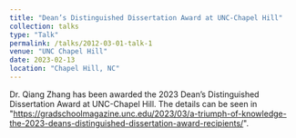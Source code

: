 ```yaml
---
title: "Dean’s Distinguished Dissertation Award at UNC-Chapel Hill"
collection: talks
type: "Talk"
permalink: /talks/2012-03-01-talk-1
venue: "UNC Chapel Hill"
date: 2023-02-13
location: "Chapel Hill, NC"
---
```


Dr. Qiang Zhang has been awarded the 2023 Dean’s Distinguished Dissertation Award at UNC-Chapel Hill. The details can be seen in "https://gradschoolmagazine.unc.edu/2023/03/a-triumph-of-knowledge-the-2023-deans-distinguished-dissertation-award-recipients/".
